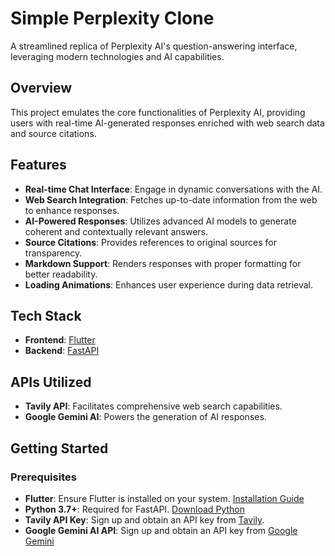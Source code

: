# Simple Perplexity Clone

A streamlined replica of Perplexity AI's question-answering interface, leveraging modern technologies and AI capabilities.


## Overview

This project emulates the core functionalities of Perplexity AI, providing users with real-time AI-generated responses enriched with web search data and source citations.

## Features

- **Real-time Chat Interface**: Engage in dynamic conversations with the AI.
- **Web Search Integration**: Fetches up-to-date information from the web to enhance responses.
- **AI-Powered Responses**: Utilizes advanced AI models to generate coherent and contextually relevant answers.
- **Source Citations**: Provides references to original sources for transparency.
- **Markdown Support**: Renders responses with proper formatting for better readability.
- **Loading Animations**: Enhances user experience during data retrieval.

## Tech Stack

- **Frontend**: [Flutter](https://flutter.dev/)
- **Backend**: [FastAPI](https://fastapi.tiangolo.com/)

## APIs Utilized

- **Tavily API**: Facilitates comprehensive web search capabilities.
- **Google Gemini AI**: Powers the generation of AI responses.

## Getting Started

### Prerequisites

- **Flutter**: Ensure Flutter is installed on your system. [Installation Guide](https://flutter.dev/docs/get-started/install)
- **Python 3.7+**: Required for FastAPI. [Download Python](https://www.python.org/downloads/)
- **Tavily API Key**: Sign up and obtain an API key from [Tavily](https://tavily.com/).
- **Google Gemini AI API**: Sign up and obtain an API key from [Google Gemini](https://aistudio.google.com/app/apikey)